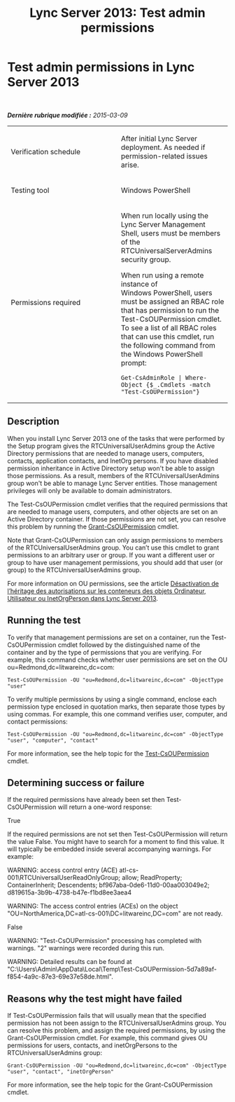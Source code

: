 ﻿---
title: 'Lync Server 2013: Test admin permissions'
TOCTitle: Test admin permissions
ms:assetid: 5dda3efd-0f84-4848-819e-87b1551066b1
ms:mtpsurl: https://technet.microsoft.com/fr-fr/library/Dn767945(v=OCS.15)
ms:contentKeyID: 62486208
ms.date: 05/20/2016
mtps_version: v=OCS.15
ms.translationtype: HT
---

# Test admin permissions in Lync Server 2013

 

_**Dernière rubrique modifiée :** 2015-03-09_


<table>
<colgroup>
<col style="width: 50%" />
<col style="width: 50%" />
</colgroup>
<tbody>
<tr class="odd">
<td><p>Verification schedule</p></td>
<td><p>After initial Lync Server deployment. As needed if permission-related issues arise.</p></td>
</tr>
<tr class="even">
<td><p>Testing tool</p></td>
<td><p>Windows PowerShell</p></td>
</tr>
<tr class="odd">
<td><p>Permissions required</p></td>
<td><p>When run locally using the Lync Server Management Shell, users must be members of the RTCUniversalServerAdmins security group.</p>
<p>When run using a remote instance of Windows PowerShell, users must be assigned an RBAC role that has permission to run the Test-CsOUPermission cmdlet. To see a list of all RBAC roles that can use this cmdlet, run the following command from the Windows PowerShell prompt:</p>
<pre><code>Get-CsAdminRole | Where-Object {$_.Cmdlets -match &quot;Test-CsOUPermission&quot;}</code></pre></td>
</tr>
</tbody>
</table>


## Description

When you install Lync Server 2013 one of the tasks that were performed by the Setup program gives the RTCUniversalUserAdmins group the Active Directory permissions that are needed to manage users, computers, contacts, application contacts, and InetOrg persons. If you have disabled permission inheritance in Active Directory setup won't be able to assign those permissions. As a result, members of the RTCUniversalUserAdmins group won't be able to manage Lync Server entities. Those management privileges will only be available to domain administrators.

The Test-CsOUPermission cmdlet verifies that the required permissions that are needed to manage users, computers, and other objects are set on an Active Directory container. If those permissions are not set, you can resolve this problem by running the [Grant-CsOUPermission](grant-csoupermission.md) cmdlet.

Note that Grant-CsOUPermission can only assign permissions to members of the RTCUniversalUserAdmins group. You can’t use this cmdlet to grant permissions to an arbitrary user or group. If you want a different user or group to have user management permissions, you should add that user (or group) to the RTCUniversalUserAdmins group.

For more information on OU permissions, see the article [Désactivation de l’héritage des autorisations sur les conteneurs des objets Ordinateur, Utilisateur ou InetOrgPerson dans Lync Server 2013](lync-server-2013-permissions-inheritance-is-disabled-on-computers-users-or-inetorgperson-containers.md).

## Running the test

To verify that management permissions are set on a container, run the Test-CsOUPermission cmdlet followed by the distinguished name of the container and by the type of permissions that you are verifying. For example, this command checks whether user permissions are set on the OU ou=Redmond,dc=litwareinc,dc=com:

    Test-CsOUPermission -OU "ou=Redmond,dc=litwareinc,dc=com" -ObjectType "user"

To verify multiple permissions by using a single command, enclose each permission type enclosed in quotation marks, then separate those types by using commas. For example, this one command verifies user, computer, and contact permissions:

    Test-CsOUPermission -OU "ou=Redmond,dc=litwareinc,dc=com" -ObjectType "user", "computer", "contact"

For more information, see the help topic for the [Test-CsOUPermission](test-csoupermission.md) cmdlet.

## Determining success or failure

If the required permissions have already been set then Test-CsOUPermission will return a one-word response:

True

If the required permissions are not set then Test-CsOUPermission will return the value False. You might have to search for a moment to find this value. It will typically be embedded inside several accompanying warnings. For example:

WARNING: access control entry (ACE) atl-cs-001\\RTCUniversalUserReadOnlyGroup; allow; ReadProperty; ContainerInherit; Descendents; bf967aba-0de6-11d0-00aa003049e2; d819615a-3b9b-4738-b47e-f1bd8ee3aea4

WARNING: The access control entries (ACEs) on the object "OU=NorthAmerica,DC=atl-cs-001\\DC=litwareinc,DC=com" are not ready.

False

WARNING: "Test-CsOUPermission" processing has completed with warnings. "2" warnings were recorded during this run.

WARNING: Detailed results can be found at "C:\\Users\\Admin\\AppData\\Local\\Temp\\Test-CsOUPermission-5d7a89af-f854-4a9c-87e3-69e37e58de.html".

## Reasons why the test might have failed

If Test-CsOUPermission fails that will usually mean that the specified permission has not been assign to the RTCUniversalUserAdmins group. You can resolve this problem, and assign the required permissions, by using the Grant-CsOUPermission cmdlet. For example, this command gives OU permissions for users, contacts, and inetOrgPersons to the RTCUniversalUserAdmins group:

    Grant-CsOUPermission -OU "ou=Redmond,dc=litwareinc,dc=com" -ObjectType "user", "contact", "inetOrgPerson"

For more information, see the help topic for the Grant-CsOUPermission cmdlet.

